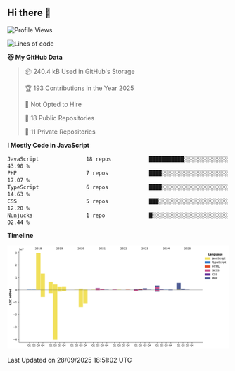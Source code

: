 ## Hi there 👋

<!--START_SECTION:waka-->
![Profile Views](http://img.shields.io/badge/Profile%20Views-0-blue)

![Lines of code](https://img.shields.io/badge/From%20Hello%20World%20I%27ve%20Written-75.3%20million%20lines%20of%20code-blue)

**🐱 My GitHub Data** 

> 📦 240.4 kB Used in GitHub's Storage 
 > 
> 🏆 193 Contributions in the Year 2025
 > 
> 🚫 Not Opted to Hire
 > 
> 📜 18 Public Repositories 
 > 
> 🔑 11 Private Repositories 
 > 
**I Mostly Code in JavaScript** 

```text
JavaScript               18 repos            ███████████░░░░░░░░░░░░░░   43.90 % 
PHP                      7 repos             ████░░░░░░░░░░░░░░░░░░░░░   17.07 % 
TypeScript               6 repos             ████░░░░░░░░░░░░░░░░░░░░░   14.63 % 
CSS                      5 repos             ███░░░░░░░░░░░░░░░░░░░░░░   12.20 % 
Nunjucks                 1 repo              █░░░░░░░░░░░░░░░░░░░░░░░░   02.44 % 
```



**Timeline**

![Lines of Code chart](https://raw.githubusercontent.com/wilbertcaba/wilbertcaba/main/assets/bar_graph.png)


 Last Updated on 28/09/2025 18:51:02 UTC
<!--END_SECTION:waka-->

<!--
**wilbertcaba/wilbertcaba** is a ✨ _special_ ✨ repository because its `README.md` (this file) appears on your GitHub profile.

Here are some ideas to get you started:

- 🔭 I’m currently working on ...
- 🌱 I’m currently learning ...
- 👯 I’m looking to collaborate on ...
- 🤔 I’m looking for help with ...
- 💬 Ask me about ...
- 📫 How to reach me: ...
- 😄 Pronouns: ...
- ⚡ Fun fact: ...
-->
